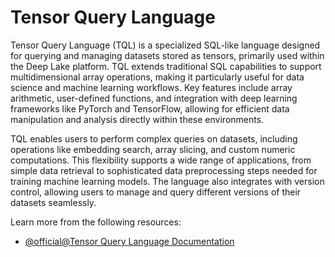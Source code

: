 # Tensor Query Language

Tensor Query Language (TQL) is a specialized SQL-like language designed for querying and managing datasets stored as tensors, primarily used within the Deep Lake platform. TQL extends traditional SQL capabilities to support multidimensional array operations, making it particularly useful for data science and machine learning workflows. Key features include array arithmetic, user-defined functions, and integration with deep learning frameworks like PyTorch and TensorFlow, allowing for efficient data manipulation and analysis directly within these environments.

TQL enables users to perform complex queries on datasets, including operations like embedding search, array slicing, and custom numeric computations. This flexibility supports a wide range of applications, from simple data retrieval to sophisticated data preprocessing steps needed for training machine learning models. The language also integrates with version control, allowing users to manage and query different versions of their datasets seamlessly.

Learn more from the following resources:

- [@official@Tensor Query Language Documentation](https://docs.activeloop.ai/examples/tql)
